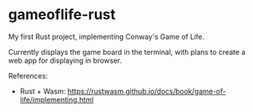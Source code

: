 # gameoflife-rust
My first Rust project, implementing Conway's Game of Life.

Currently displays the game board in the terminal, with plans to create a web app for displaying in browser.

References:
  - Rust + Wasm: https://rustwasm.github.io/docs/book/game-of-life/implementing.html
